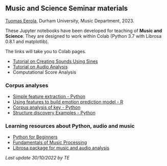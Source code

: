 ## Music and Science Seminar materials

[Tuomas Eerola](https://www.durham.ac.uk/staff/tuomas-eerola/), Durham University, Music Department, 2023.

These Jupyter notebooks have been developed for teaching of **Music and Science**. They are designed to work within Colab (Python 3.7 with Librosa 0.8.1 and matplotlib).

The links will take you to Colab pages.

- [Tutorial on Creating Sounds Using Sines](https://colab.research.google.com/github/tuomaseerola/music_and_science_seminar/blob/master/seminar2B.ipynb)
- [Tutorial on Audio Analysis](https://colab.research.google.com/github/tuomaseerola/music_and_science_seminar/blob/master/seminar2A.ipynb)
- Computational Score Analysis

### Corpus analyses

- [Simple feature extraction - Python](https://github.com/tuomaseerola/music_and_science_seminar/blob/master/corpus_feature_extraction.ipynb)
- [Using features to build emotion prediction model - R](https://github.com/tuomaseerola/music_and_science_seminar/blob/master/build_regression_model.ipynb)
- [Corpus analysis of key - Python](https://github.com/tuomaseerola/music_and_science_seminar/blob/master/corpus_analysis_tutorial_key.ipynb)
- [Structure discovery Examples - Python](https://github.com/tuomaseerola/music_and_science_seminar/blob/master/structure_discovery.ipynb)

### Learning resources about Python, audio and music

- [Python for Beginners](https://www.python.org/about/gettingstarted/)
- [Fundamentals of Music Processing](https://www.audiolabs-erlangen.de/resources/MIR/FMP/C0/C0.html)
- [Librosa package for music and audio analysis](https://librosa.org/doc/0.8.1/index.html)

_Last update 30/10/2022 by TE_
